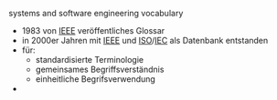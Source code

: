 systems and software engineering vocabulary
- 1983 von [IEEE](Persönlichkeiten%20und%20Organisationen/IEEE.md) veröffentliches  Glossar
- in 2000er Jahren mit [IEEE](Persönlichkeiten%20und%20Organisationen/IEEE.md) und [ISO](ISO)/[IEC](IEC) als Datenbank entstanden
- für:
	- standardisierte Terminologie
	- gemeinsames Begriffsverständnis
	- einheitliche Begrifsverwendung
- 